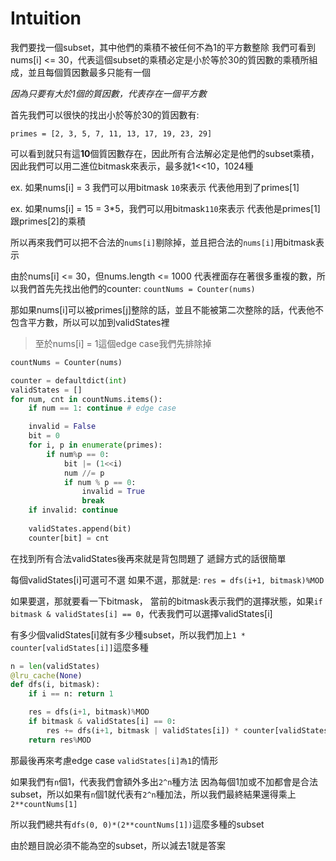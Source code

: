 # Intuition

我們要找一個subset，其中他們的乘積不被任何不為1的平方數整除
我們可看到nums[i] <= 30，代表這個subset的乘積必定是小於等於30的質因數的乘積所組成，並且每個質因數最多只能有一個

*因為只要有大於1個的質因數，代表存在一個平方數*

首先我們可以很快的找出小於等於30的質因數有:

`primes = [2, 3, 5, 7, 11, 13, 17, 19, 23, 29]`

可以看到就只有這**10**個質因數存在，因此所有合法解必定是他們的subset乘積，因此我們可以用二進位bitmask來表示，最多就1<<10，1024種

ex.
如果nums[i] = 3 我們可以用bitmask `10`來表示
代表他用到了primes[1]

ex.
如果nums[i] = 15 = 3*5，我們可以用bitmask`110`來表示
代表他是primes[1]跟primes[2]的乘積

所以再來我們可以把不合法的`nums[i]`剔除掉，並且把合法的`nums[i]`用bitmask表示

由於nums[i] <= 30，但nums.length <= 1000
代表裡面存在著很多重複的數，所以我們首先先找出他們的counter:
`countNums = Counter(nums)`

那如果nums[i]可以被primes[j]整除的話，並且不能被第二次整除的話，代表他不包含平方數，所以可以加到validStates裡

>至於nums[i] = 1這個edge case我們先排除掉

```py
countNums = Counter(nums)

counter = defaultdict(int)
validStates = []
for num, cnt in countNums.items():
    if num == 1: continue # edge case

    invalid = False
    bit = 0
    for i, p in enumerate(primes):
        if num%p == 0:
            bit |= (1<<i)
            num //= p
            if num % p == 0:
                invalid = True
                break
    if invalid: continue
    
    validStates.append(bit)
    counter[bit] = cnt
```

在找到所有合法validStates後再來就是背包問題了
遞歸方式的話很簡單

每個validStates[i]可選可不選
如果不選，那就是:
`res = dfs(i+1, bitmask)%MOD`

如果要選，那就要看一下bitmask，
當前的bitmask表示我們的選擇狀態，如果`if bitmask & validStates[i] == 0`，代表我們可以選擇validStates[i]

有多少個validStates[i]就有多少種subset，所以我們加上`1 * counter[validStates[i]]`這麼多種

```py
n = len(validStates)
@lru_cache(None)
def dfs(i, bitmask):
    if i == n: return 1

    res = dfs(i+1, bitmask)%MOD
    if bitmask & validStates[i] == 0:
        res += dfs(i+1, bitmask | validStates[i]) * counter[validStates[i]]
    return res%MOD
```

那最後再來考慮edge case `validStates[i]為1`的情形

如果我們有`n`個1，代表我們會額外多出`2^n`種方法
因為每個1加或不加都會是合法subset，所以如果有`n`個1就代表有`2^n`種加法，所以我們最終結果還得乘上`2**countNums[1]`

所以我們總共有`dfs(0, 0)*(2**countNums[1])`這麼多種的subset

由於題目說必須不能為空的subset，所以減去1就是答案